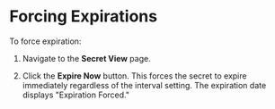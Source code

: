 [title]: # (Forcing Expirations)
[tags]: # (Expiration)
[priority]: # (1000)

# Forcing Expirations

To force expiration:

1. Navigate to the **Secret View** page.

1. Click the **Expire Now** button. This forces the secret to expire immediately regardless of the interval setting. The expiration date displays "Expiration Forced."
